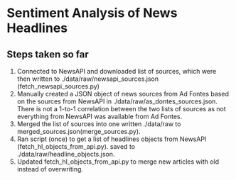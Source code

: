 # Sentiment Analysis of News Headlines

## Steps taken so far
1. Connected to NewsAPI and downloaded list of sources, which were then written to ./data/raw/newsapi_sources.json (fetch_newsapi_sources.py)
2. Manually created a JSON object of news sources from Ad Fontes based on the sources from NewsAPI in ./data/raw/as_dontes_sources.json.  There is not a 1-to-1 correlation between the two lists of sources as not everything from NewsAPI was available from Ad Fontes.
3. Merged the list of sources into one written ./data/raw to merged_sources.json(merge_sources.py). 
4. Ran script (once) to get a list of headlines objects from NewsAPI (fetch_hl_objects_from_api.py). saved to ./data/raw/headline_objects.json.
5. Updated fetch_hl_objects_from_api.py to merge new articles with old instead of overwriting.

